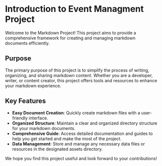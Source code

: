 # Introduction to Event Managment  Project

Welcome to the Markdown Project! This project aims to provide a comprehensive framework for creating and managing markdown documents efficiently. 

## Purpose

The primary purpose of this project is to simplify the process of writing, organizing, and sharing markdown content. Whether you are a developer, writer, or content creator, this project offers tools and resources to enhance your markdown experience.

## Key Features

- **Easy Document Creation**: Quickly create markdown files with a user-friendly interface.
- **Organized Structure**: Maintain a clear and organized directory structure for your markdown documents.
- **Comprehensive Guide**: Access detailed documentation and guides to help you get started and make the most of the project.
- **Data Management**: Store and manage any necessary data files or resources in the designated assets directory.

We hope you find this project useful and look forward to your contributions!